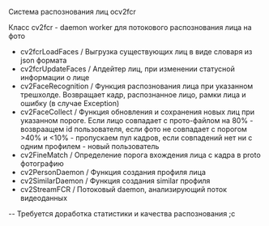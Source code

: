 Система распознования лиц ocv2fcr

Класс cv2fcr - daemon worker для потокового распознования лица на фото
  - cv2fcrLoadFaces / Выгрузка существующих лиц в виде словаря из json формата
  - cv2fcrUpdateFaces / Апдейтер лиц, при изменении статусной информации о лице
  - cv2FaceRecognition / Функция распознования лица при указанном трешхолде. Возвращает кадр, распознанное лицо, рамки лица и ошибку (в случае Exception)
  - cv2FaceCollect / Функция обновления и сохранения новых лиц при указанном пороге. Если лицо совпадает с прото-файлом на 80% - возвраащем id пользователя, если фото не совпадает с порогом >40% и <10% - пропускаем пул кадров, если совпадений нет ни с одним профилем - новый пользователь
  - cv2FineMatch / Определение порога вхождения лица с кадра в proto фотографию
  - cv2PersonDaemon / Функция создания профиля лица
  - cv2SimilarDaemon / Функция создания similar профиля
  - cv2StreamFCR / Потоковый daemon, анализирующий поток видеоданных

-- Требуется доработка статистики и качества распознования ;с
